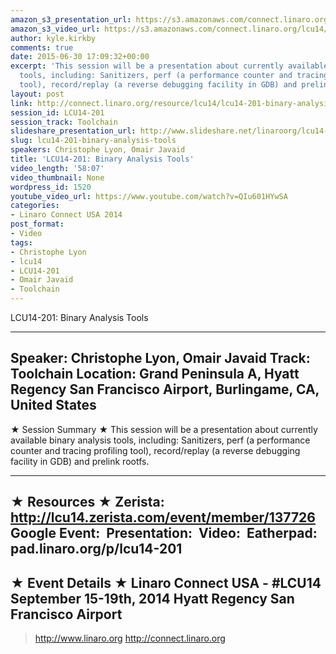 ```yaml
---
amazon_s3_presentation_url: https://s3.amazonaws.com/connect.linaro.org/hkg15/Videos/09-16-Tuesday/LCU14-201.pdf
amazon_s3_video_url: https://s3.amazonaws.com/connect.linaro.org/lcu14/videos/09-16-Tuesday/LCU14-201-+Binary+Analysis+Tools.mp4
author: kyle.kirkby
comments: true
date: 2015-06-30 17:09:32+00:00
excerpt: 'This session will be a presentation about currently available binary analysis
  tools, including: Sanitizers, perf (a performance counter and tracing profiling
  tool), record/replay (a reverse debugging facility in GDB) and prelink rootfs.'
layout: post
link: http://connect.linaro.org/resource/lcu14/lcu14-201-binary-analysis-tools/
session_id: LCU14-201
session_track: Toolchain
slideshare_presentation_url: http://www.slideshare.net/linaroorg/lcu14-201-binary-analysis-tools
slug: lcu14-201-binary-analysis-tools
speakers: Christophe Lyon, Omair Javaid
title: 'LCU14-201: Binary Analysis Tools'
video_length: '58:07'
video_thumbnail: None
wordpress_id: 1520
youtube_video_url: https://www.youtube.com/watch?v=QIu601HYwSA
categories:
- Linaro Connect USA 2014
post_format:
- Video
tags:
- Christophe Lyon
- lcu14
- LCU14-201
- Omair Javaid
- Toolchain
---
```


LCU14-201: Binary Analysis Tools

---------------------------------------------------

Speaker: Christophe Lyon, Omair Javaid
Track: Toolchain
Location: Grand Peninsula A, Hyatt Regency San Francisco Airport, Burlingame, CA, United States
---------------------------------------------------

★ Session Summary ★
This session will be a presentation about currently available binary analysis tools, including: Sanitizers, perf (a performance counter and tracing profiling tool), record/replay (a reverse debugging facility in GDB) and prelink rootfs.

---------------------------------------------------

★ Resources ★
Zerista: http://lcu14.zerista.com/event/member/137726
Google Event: 
Presentation: 
Video: 
Eatherpad: pad.linaro.org/p/lcu14-201
---------------------------------------------------

★ Event Details ★
Linaro Connect USA - #LCU14
September 15-19th, 2014
Hyatt Regency San Francisco Airport
---------------------------------------------------

> http://www.linaro.org
> http://connect.linaro.org
